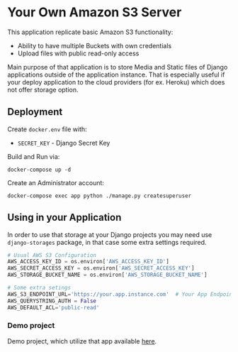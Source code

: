 # Your Own Amazon S3 Server

This application replicate basic Amazon S3 functionality:
 - Ability to have multiple Buckets with own credentials
 - Upload files with public read-only access

Main purpose of that application is to store Media and Static files of Django applications outside of the application instance.
That is especially useful if your deploy application to the cloud providers (for ex. Heroku) which does not offer storage option.

## Deployment

Create `docker.env` file with:

 - `SECRET_KEY` - Django Secret Key

 Build and Run via:
 ```
 docker-compose up -d
 ```

Create an Administrator account:

```
docker-compose exec app python ./manage.py createsuperuser
```

## Using in your Application

In order to use that storage at your Django projects you may need use `django-storages` package, in that case some extra settings required.
```python
# Usual AWS S3 Configuration
AWS_ACCESS_KEY_ID = os.environ['AWS_ACCESS_KEY_ID']
AWS_SECRET_ACCESS_KEY = os.environ['AWS_SECRET_ACCESS_KEY']
AWS_STORAGE_BUCKET_NAME = os.environ['AWS_STORAGE_BUCKET_NAME']

# Some extra setings
AWS_S3_ENDPOINT_URL='https://your.app.instance.com'  # Your App Endpoint
AWS_QUERYSTRING_AUTH = False
AWS_DEFAULT_ACL='public-read'
 ```

### Demo project

Demo project, which utilize that app available [here](https://github.com/slyapustin/django-classified-demo).
